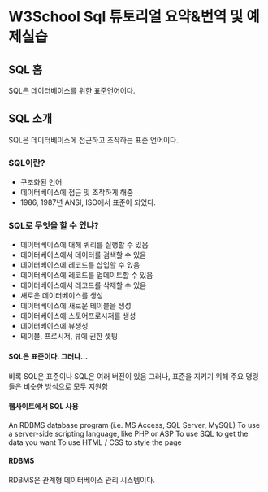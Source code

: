 # W3School Sql 튜토리얼 요약&번역 및 예제실습
## SQL 홈
SQL은 데이터베이스를 위한 표준언어이다.
## SQL 소개
SQL은 데이터베이스에 접근하고 조작하는 표준 언어이다.
### SQL이란?
- 구조화된 언어
- 데이터베이스에 접근 및 조작하게 해줌
- 1986, 1987년 ANSI, ISO에서 표준이 되었다.
### SQL로 무엇을 할 수 있냐?
- 데이터베이스에 대해 쿼리를 실행할 수 있음
- 데이터베이스에서 데이터를 검색할 수 있음
- 데이터베이스에 레코드를 삽입할 수 있음
- 데이터베이스에 레코드를 업데이트할 수 있음
- 데이터베이스에서 레코드를 삭제할 수 있음
- 새로운 데이터베이스를 생성
- 데이터베이스에 새로운 테이블을 생성
- 데이터베이스에 스토어프로시저를 생성
- 데이터베이스에 뷰생성
- 테이블, 프로시저, 뷰에 권한 셋팅
#### SQL은 표준이다. 그러나...
비록 SQL은 표준이나 SQL은 여러 버전이 있음
그러나, 표준을 지키기 위해 주요 명령들은 비슷한 방식으로 모두 지원함

#### 웹사이트에서 SQL 사용
An RDBMS database program (i.e. MS Access, SQL Server, MySQL)
To use a server-side scripting language, like PHP or ASP
To use SQL to get the data you want
To use HTML / CSS to style the page

#### RDBMS
RDBMS은 관계형 데이터베이스 관리 시스템이다.



